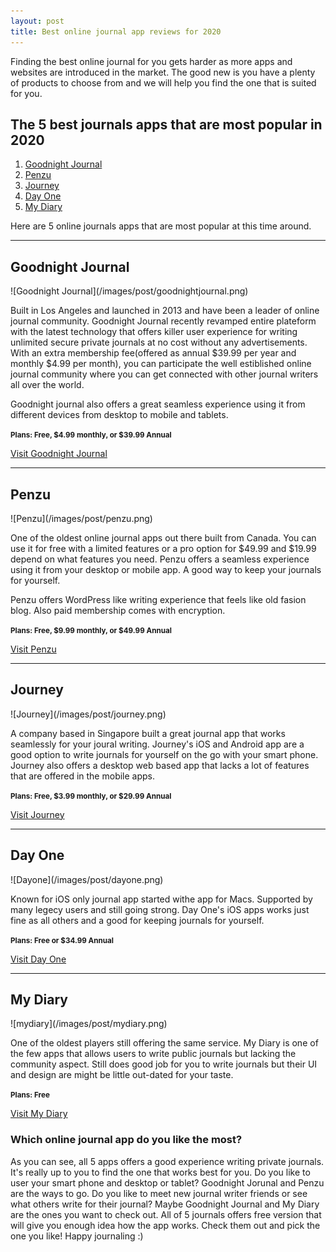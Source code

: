 ```yaml
---
layout: post
title: Best online journal app reviews for 2020
---
```


Finding the best online journal for you gets harder as more apps and websites are introduced in the market. The good new is you have a plenty of products to choose from and we will help you find the one that is suited for you.

<h2>The 5 best journals apps that are most popular in 2020</h2>
<ol>
    <li><a href="#goodnight-journal">Goodnight Journal</a></li>
    <li><a href="#penzu">Penzu</a></li>
    <li><a href="#journey">Journey</a></li>
    <li><a href="#day-one">Day One</a></li>
    <li><a href="#my-diary">My Diary</a></li>
</ol>

<p>Here are 5 online journals apps that are most popular at this time around.</p>

<hr />

<h2 id="goodnight-journal">Goodnight Journal</h2>
![Goodnight Journal](/images/post/goodnightjournal.png)
<p>Built in Los Angeles and launched in 2013 and have been a leader of online journal community. Goodnight Journal recently revamped entire plateform with the latest technology that offers killer user experience for writing unlimited secure private journals at no cost without any advertisements. With an extra membership fee(offered as annual $39.99 per year and monthly $4.99 per month), you can participate the well estiblished online journal community where you can get connected with other journal writers all over the world.</p>
<p>Goodnight journal also offers a great seamless experience using it from different devices from desktop to mobile and tablets.</p>
<p><small><b>Plans: Free, $4.99 monthly, or $39.99 Annual</b></small></p>
<a href="https://www.goodnightjournal.com/" target="_blank" class="btn-cta">Visit Goodnight Journal</a>

<hr />

<h2 id="penzu">Penzu</h2>
![Penzu](/images/post/penzu.png)
<p>One of the oldest online journal apps out there built from Canada. You can use it for free with a limited features or a pro option for $49.99 and $19.99 depend on what features you need. Penzu offers a seamless experience using it from your desktop or mobile app. A good way to keep your journals for yourself.</p>
<p>Penzu offers WordPress like writing experience that feels like old fasion blog. Also paid membership comes with encryption.</p>
<p><small><b>Plans: Free, $9.99 monthly, or $49.99 Annual</b></small></p>
<a href="https://www.penzu.com/" target="_blank" class="btn-cta">Visit Penzu</a>

<hr />

<h2 id="journey">Journey</h2>
![Journey](/images/post/journey.png)
<p>A company based in Singapore built a great journal app that works seamlessly for your joural writing. Journey's iOS and Android app are a good option to write journals for yourself on the go with your smart phone. Journey also offers a desktop web based app that lacks a lot of features that are offered in the mobile apps.</p>
<p><small><b>Plans: Free, $3.99 monthly, or $29.99 Annual</b></small></p>
<a href="https://2appstudio.com/" target="_blank" class="btn-cta">Visit Journey</a>

<hr />

<h2 id="day-one">Day One</h2>
![Dayone](/images/post/dayone.png)
<p>Known for iOS only journal app started withe app for Macs. Supported by many legecy users and still going strong. Day One's iOS apps works just fine as all others and a good for keeping journals for yourself.</p>
<p><small><b>Plans: Free or $34.99 Annual</b></small></p>
<a href="https://dayoneapp.com/" target="_blank" class="btn-cta">Visit Day One</a>

<hr />

<h2 id="my-diary">My Diary</h2>
![mydiary](/images/post/mydiary.png)
<p>One of the oldest players still offering the same service. My Diary is one of the few apps that allows users to write public journals but lacking the community aspect. Still does good job for you to write journals but their UI and design are might be little out-dated for your taste.</p>
<p><small><b>Plans: Free</b></small></p>
<a href="https://www.my-diary.org/" target="_blank" class="btn-cta">Visit My Diary</a>


<h3>Which online journal app do you like the most?</h3>
<p>As you can see, all 5 apps offers a good experience writing private journals. It's really up to you to find the one that works best for you. Do you like to user your smart phone and desktop or tablet? Goodnight Jorunal and Penzu are the ways to go. Do you like to meet new journal writer friends or see what others write for their journal? Maybe Goodnight Journal and My Diary are the ones you want to check out. All of 5 journals offers free version that will give you enough idea how the app works. Check them out and pick the one you like! Happy journaling :)</p>